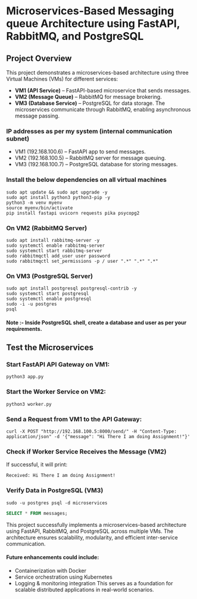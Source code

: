 # Microservices-Based Messaging queue Architecture using FastAPI, RabbitMQ, and PostgreSQL

## Project Overview

This project demonstrates a microservices-based architecture using three Virtual Machines (VMs) for different services:
- **VM1 (API Service)** – FastAPI-based microservice that sends messages.
- **VM2 (Message Queue)** – RabbitMQ for message brokering.
- **VM3 (Database Service)** – PostgreSQL for data storage.
The microservices communicate through RabbitMQ, enabling asynchronous message passing.

### IP addresses as per my system (internal communication subnet)
- VM1 (192.168.100.6) – FastAPI app to send messages.
- VM2 (192.168.100.5) – RabbitMQ server for message queuing.
- VM3 (192.168.100.7) – PostgreSQL database for storing messages.

### Install the below dependencies on all virtual machines
```shell
sudo apt update && sudo apt upgrade -y
sudo apt install python3 python3-pip -y
python3 -m venv myenv
source myenv/bin/activate
pip install fastapi uvicorn requests pika psycopg2
```

### On VM2 (RabbitMQ Server)
```shell
sudo apt install rabbitmq-server -y
sudo systemctl enable rabbitmq-server
sudo systemctl start rabbitmq-server
sudo rabbitmqctl add_user user password
sudo rabbitmqctl set_permissions -p / user ".*" ".*" ".*"
```

### On VM3 (PostgreSQL Server)
```shell
sudo apt install postgresql postgresql-contrib -y
sudo systemctl start postgresql
sudo systemctl enable postgresql
sudo -i -u postgres
psql
```

#### Note :- Inside PostgreSQL shell, create a database and user as per your requirements.

## Test the Microservices

### Start FastAPI API Gateway on VM1:
```shell
python3 app.py
```

### Start the Worker Service on VM2:
```shell
python3 worker.py
```

### Send a Request from VM1 to the API Gateway:
```shell
curl -X POST "http://192.168.100.5:8000/send/" -H "Content-Type: application/json" -d '{"message": "Hi There I am doing Assignment!"}'
```

### Check if Worker Service Receives the Message (VM2)
If successful, it will print:
```
Received: Hi There I am doing Assignment!
```
### Verify Data in PostgreSQL (VM3)
```shell
sudo -u postgres psql -d microservices
```
```SQL
SELECT * FROM messages;
```


This project successfully implements a microservices-based architecture using FastAPI, RabbitMQ, and PostgreSQL across multiple VMs. The architecture ensures scalability, modularity, and efficient inter-service communication.

#### Future enhancements could include:
- Containerization with Docker
- Service orchestration using Kubernetes
- Logging & monitoring integration
This serves as a foundation for scalable distributed applications in real-world scenarios.
